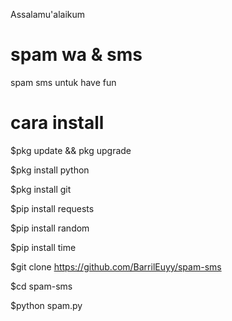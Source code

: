 Assalamu'alaikum

# spam wa & sms
spam sms untuk have fun
# cara install
$pkg update && pkg upgrade

$pkg install python

$pkg install git

$pip install requests

$pip install random

$pip install time

$git clone https://github.com/BarrilEuyy/spam-sms

$cd spam-sms

$python spam.py
